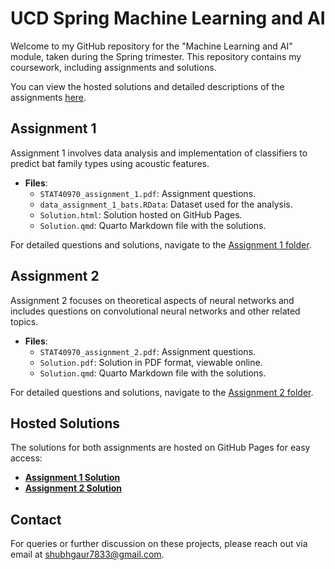 # UCD Spring Machine Learning and AI

Welcome to my GitHub repository for the "Machine Learning and AI" module, taken during the Spring trimester. This repository contains my coursework, including assignments and solutions.

You can view the hosted solutions and detailed descriptions of the assignments [here](https://shubhgaur37.github.io/UCD-Spring-Machine-Learning-AI/).

## Assignment 1
Assignment 1 involves data analysis and implementation of classifiers to predict bat family types using acoustic features.

- **Files**:
  - `STAT40970_assignment_1.pdf`: Assignment questions.
  - `data_assignment_1_bats.RData`: Dataset used for the analysis.
  - `Solution.html`: Solution hosted on GitHub Pages.
  - `Solution.qmd`: Quarto Markdown file with the solutions.

For detailed questions and solutions, navigate to the [Assignment 1 folder](Assignment-1).

## Assignment 2
Assignment 2 focuses on theoretical aspects of neural networks and includes questions on convolutional neural networks and other related topics.

- **Files**:
  - `STAT40970_assignment_2.pdf`: Assignment questions.
  - `Solution.pdf`: Solution in PDF format, viewable online.
  - `Solution.qmd`: Quarto Markdown file with the solutions.

For detailed questions and solutions, navigate to the [Assignment 2 folder](Assignment-2).

## Hosted Solutions
The solutions for both assignments are hosted on GitHub Pages for easy access:

- **[Assignment 1 Solution](https://shubhgaur37.github.io/UCD-Spring-Machine-Learning-AI/Assignment-1/Solution.html)**
- **[Assignment 2 Solution](https://shubhgaur37.github.io/UCD-Spring-Machine-Learning-AI/Assignment-2/Solution.pdf)**

## Contact
For queries or further discussion on these projects, please reach out via email at shubhgaur7833@gmail.com.
